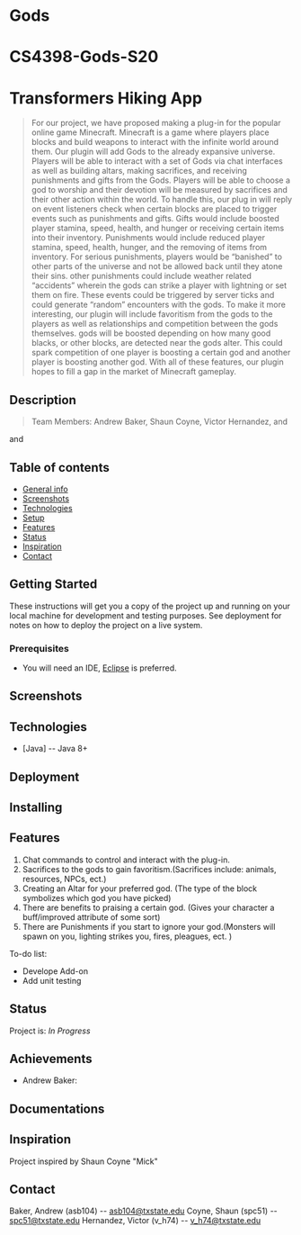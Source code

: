 # Gods

# CS4398-Gods-S20

# Transformers Hiking App
>  For our project, we have proposed making a plug-in for the popular online game Minecraft. Minecraft is a game where players place blocks and build weapons to interact with the infinite world around them. Our plugin will add Gods to the already expansive universe. Players will be able to interact with a set of Gods via chat interfaces as well as building altars, making sacrifices, and receiving punishments and gifts from the Gods. Players will be able to choose a god to worship and their devotion will be measured by sacrifices and their other action within the world. To handle this, our plug in will reply on event listeners check when certain blocks are placed to trigger events such as punishments and gifts. Gifts would include boosted player stamina, speed, health, and hunger or receiving certain items into their inventory. Punishments would include reduced player stamina, speed, health, hunger, and the removing of items from inventory. For serious punishments, players would be “banished” to other parts of the universe and not be allowed back until they atone their sins. other punishments could include weather related “accidents” wherein the gods can strike a player with lightning or set them on fire. These events could be triggered by server ticks and could generate “random” encounters with the gods. To make it more interesting, our plugin will include favoritism from the gods to the players as well as relationships and competition between the gods themselves. gods will be boosted depending on how many good blacks, or other blocks, are detected near the gods alter. This could spark competition of one player is boosting a certain god and another player is boosting another god. With all of these features, our plugin hopes to fill a gap in the market of Minecraft gameplay. 

## Description
> Team Members: Andrew Baker, Shaun Coyne, Victor Hernandez, and 
  
 
and 
## Table of contents
* [General info](#general-info)
* [Screenshots](#screenshots)
* [Technologies](#technologies)
* [Setup](#setup)
* [Features](#features)
* [Status](#status)
* [Inspiration](#inspiration)
* [Contact](#contact)

## Getting Started

These instructions will get you a copy of the project up and running on your local machine for development and testing purposes. See deployment for notes on how to deploy the project on a live system.

### Prerequisites

+ You will need an IDE, [Eclipse](https://www.eclipse.org/downloads/packages/release/neon/2/eclipse-ide-java-developers) is preferred.

## Screenshots


## Technologies
* [Java] -- Java 8+

## Deployment



## Installing





## Features
1. Chat commands to control and interact with the plug-in.
2. Sacrifices to the gods to gain favoritism.(Sacrifices include: animals, resources, NPCs, ect.)
3. Creating an Altar for your preferred god. (The type of the block symbolizes which god you have picked)
4. There are benefits to praising a certain god. (Gives your character a buff/improved attribute of some sort)
5. There are Punishments if you start to ignore your god.(Monsters will spawn on you, lighting strikes you, fires, pleagues, ect. )


To-do list:
* Develope Add-on
* Add unit testing


## Status
Project is: _In Progress_

## Achievements
 * Andrew Baker: 
                


## Documentations



## Inspiration
Project inspired by Shaun Coyne "Mick"

## Contact
Baker, Andrew (asb104) -- asb104@txstate.edu
Coyne, Shaun (spc51) -- spc51@txstate.edu
Hernandez, Victor (v_h74) -- v_h74@txstate.edu
